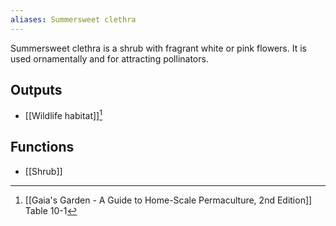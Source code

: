 ```yaml
---
aliases: Summersweet clethra
---
```

Summersweet clethra is a shrub with fragrant white or pink flowers. It is used ornamentally and for attracting pollinators.
## Outputs
- [[Wildlife habitat]][^1]
## Functions
- [[Shrub]]

[^1]: [[Gaia's Garden - A Guide to Home-Scale Permaculture, 2nd Edition]] Table 10-1